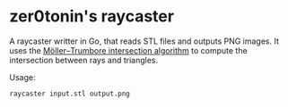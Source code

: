 # zer0tonin's raycaster

A raycaster writter in Go, that reads STL files and outputs PNG images.
It uses the [Möller–Trumbore intersection algorithm](https://en.wikipedia.org/wiki/M%C3%B6ller%E2%80%93Trumbore_intersection_algorithm) to compute the intersection between rays and triangles.

Usage:
```
raycaster input.stl output.png
```
